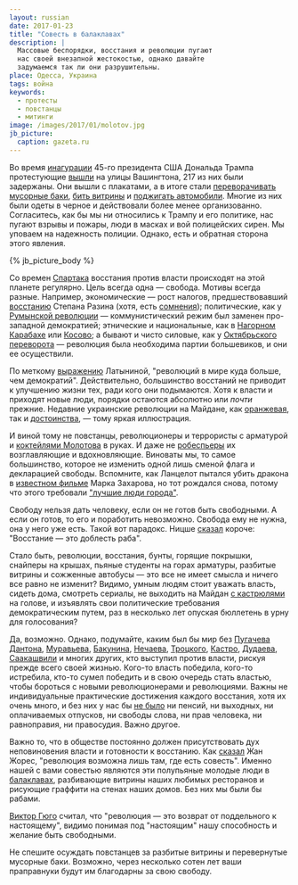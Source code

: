 ```yaml
---
layout: russian
date: 2017-01-23
title: "Совесть в балаклавах"
description: |
  Массовые беспорядки, восстания и революции пугают
  нас своей внезапной жестокостью, однако давайте
  задумаемся так ли они разрушительны.
place: Одесса, Украина
tags: война
keywords:
  - протесты
  - повстанцы
  - митинги
image: /images/2017/01/molotov.jpg
jb_picture:
  caption: gazeta.ru
---
```


Во время
[инагурации](http://korrespondent.net/world/3803721-tramp-prynial-prysiahu-prezydenta-ssha)
45-го президента США Дональда Трампа протестующие
[вышли](http://korrespondent.net/world/3803826-protesty-protyv-trampa-bolee-200-chelovek-arestovany)
на улицы Вашингтона, 217 из них были задержаны. Они вышли с плакатами, а в итоге стали
[переворачивать мусорные баки](http://obozrevatel.com/abroad/23918-aktsii-protiv-trampa-v-vashingtone-protestuyuschie-pereshli-k-pogromam.htm),
[бить витрины](http://www.rbc.ru/politics/20/01/2017/588230a39a794767fc391669)
и [поджигать автомобили](http://www.ntv.ru/novosti/1748477/). Многие из них были одеты
в черное и действовали более менее организованно. Согласитесь, как бы мы ни относились к
Трампу и его политике, нас пугают взрывы и пожары, люди в масках и вой полицейских
сирен. Мы уповаем на надежность полиции. Однако, есть и обратная сторона этого
явления.

{% jb_picture_body %}

<!--more-->

Со времен [Спартака](https://ru.wikipedia.org/wiki/%D0%92%D0%BE%D1%81%D1%81%D1%82%D0%B0%D0%BD%D0%B8%D0%B5_%D0%A1%D0%BF%D0%B0%D1%80%D1%82%D0%B0%D0%BA%D0%B0)
восстания против власти происходят на этой планете регулярно. Цель всегда
одна &mdash; свобода. Мотивы всегда разные. Например,
экономические &mdash;
рост налогов, предшествовавший
[восстанию](https://ru.wikipedia.org/wiki/%D0%92%D0%BE%D1%81%D1%81%D1%82%D0%B0%D0%BD%D0%B8%D0%B5_%D0%BF%D0%BE%D0%B4_%D0%BF%D1%80%D0%B5%D0%B4%D0%B2%D0%BE%D0%B4%D0%B8%D1%82%D0%B5%D0%BB%D1%8C%D1%81%D1%82%D0%B2%D0%BE%D0%BC_%D0%A1%D1%82%D0%B5%D0%BF%D0%B0%D0%BD%D0%B0_%D0%A0%D0%B0%D0%B7%D0%B8%D0%BD%D0%B0)
Степана Разина
(хотя, есть [сомнения](http://ruspravda.info/Stepan-Razin-vosstanie-ili-voyna-s-zahvatchikami-142.html));
политические, как у
[Румынской революции](https://ru.wikipedia.org/wiki/%D0%A0%D1%83%D0%BC%D1%8B%D0%BD%D1%81%D0%BA%D0%B0%D1%8F_%D1%80%D0%B5%D0%B2%D0%BE%D0%BB%D1%8E%D1%86%D0%B8%D1%8F_%281989%29) &mdash;
коммунистический режим был заменен про-западной демократией;
этнические и национальные, как в
[Нагорном Карабахе](https://ru.wikipedia.org/wiki/%D0%9A%D0%B0%D1%80%D0%B0%D0%B1%D0%B0%D1%85%D1%81%D0%BA%D0%B8%D0%B9_%D0%BA%D0%BE%D0%BD%D1%84%D0%BB%D0%B8%D0%BA%D1%82)
или [Косово](https://ru.wikipedia.org/wiki/%D0%A0%D0%B0%D1%81%D0%BF%D0%B0%D0%B4_%D0%AE%D0%B3%D0%BE%D1%81%D0%BB%D0%B0%D0%B2%D0%B8%D0%B8);
а бывают и чисто силовые, как у
[Октябрьского переворота](https://ru.wikipedia.org/wiki/%D0%9E%D0%BA%D1%82%D1%8F%D0%B1%D1%80%D1%8C%D1%81%D0%BA%D0%B0%D1%8F_%D1%80%D0%B5%D0%B2%D0%BE%D0%BB%D1%8E%D1%86%D0%B8%D1%8F)
&mdash; революция была необходима партии большевиков, и они ее осуществили.

По меткому [выражению](https://www.gazeta.ru/column/latynina/3815190.shtml)
Латыниной, "революций в мире куда больше, чем демократий". Действительно, большинство
восстаний не приводит к улучшению жизни тех, ради кого они подымаются. Хотя
к власти и приходят новые люди, порядки остаются абсолютно или _почти_ прежние.
Недавние украинские революции на Майдане, как [оранжевая](https://ru.wikipedia.org/wiki/%D0%9E%D1%80%D0%B0%D0%BD%D0%B6%D0%B5%D0%B2%D0%B0%D1%8F_%D1%80%D0%B5%D0%B2%D0%BE%D0%BB%D1%8E%D1%86%D0%B8%D1%8F),
так и [достоинства](https://ru.wikipedia.org/wiki/%D0%95%D0%B2%D1%80%D0%BE%D0%BC%D0%B0%D0%B9%D0%B4%D0%B0%D0%BD),
&mdash; тому яркая иллюстрация.

И виной тому не повстанцы, революционеры и террористы с арматурой
и [коктейлями Молотова](http://nbnews.com.ua/ua/news/111217/) в руках. И даже не
[робеспьеры](https://ru.wikipedia.org/wiki/%D0%A0%D0%BE%D0%B1%D0%B5%D1%81%D0%BF%D1%8C%D0%B5%D1%80,_%D0%9C%D0%B0%D0%BA%D1%81%D0%B8%D0%BC%D0%B8%D0%BB%D0%B8%D0%B0%D0%BD)
их возглавляющие и вдохновляющие. Виноваты мы, то самое большинство, которое
не изменить одной лишь сменой флага и декларацией свободы. Вспомните,
как Ланцелот пытался убить дракона в [известном фильме](https://ru.wikipedia.org/wiki/%D0%A3%D0%B1%D0%B8%D1%82%D1%8C_%D0%B4%D1%80%D0%B0%D0%BA%D0%BE%D0%BD%D0%B0)
Марка Захарова, но тот рождался снова, потому что этого требовали
["лучшие люди города"](https://ru.wikiquote.org/wiki/%D0%A3%D0%B1%D0%B8%D1%82%D1%8C_%D0%B4%D1%80%D0%B0%D0%BA%D0%BE%D0%BD%D0%B0_%28%D1%84%D0%B8%D0%BB%D1%8C%D0%BC%29).

Свободу нельзя дать человеку, если он не готов быть свободными. А если он
готов, то его и поработить невозможно. Свобода ему не нужна, она у него
уже есть. Такой вот парадокс. Ницше
[сказал](http://nitshe.ru/zara2-10.html) короче:
"Восстание &mdash; это доблесть раба".

Стало быть, революции, восстания, бунты, горящие покрышки, снайперы
на крышах, пьяные студенты на горах арматуры, разбитые витрины
и сожженные автобусы &mdash; это все не имеет смысла и ничего все равно
не изменит? Видимо, умным людям стоит уважать власть, сидеть дома, смотреть сериалы,
не выходить на Майдан [с кастрюлями](http://gazeta.ua/ru/articles/kiev-life/_kastryuli-vedra-kotelki-kak-na-majdane-prinimayut-novyj-zakon/537085)
на голове, и изъявлять свои политические требования демократическим путем,
раз в несколько лет опуская бюллетень в урну для голосования?

Да, возможно. Однако, подумайте, каким был бы мир без
[Пугачева](https://ru.wikipedia.org/wiki/%D0%9F%D1%83%D0%B3%D0%B0%D1%87%D1%91%D0%B2,_%D0%95%D0%BC%D0%B5%D0%BB%D1%8C%D1%8F%D0%BD_%D0%98%D0%B2%D0%B0%D0%BD%D0%BE%D0%B2%D0%B8%D1%87)
[Дантона](https://ru.wikipedia.org/wiki/%D0%94%D0%B0%D0%BD%D1%82%D0%BE%D0%BD,_%D0%96%D0%BE%D1%80%D0%B6_%D0%96%D0%B0%D0%BA),
[Муравьева](https://ru.wikipedia.org/wiki/%D0%9C%D1%83%D1%80%D0%B0%D0%B2%D1%8C%D1%91%D0%B2,_%D0%90%D0%BB%D0%B5%D0%BA%D1%81%D0%B0%D0%BD%D0%B4%D1%80_%D0%9D%D0%B8%D0%BA%D0%BE%D0%BB%D0%B0%D0%B5%D0%B2%D0%B8%D1%87),
[Бакунина](https://ru.wikipedia.org/wiki/%D0%91%D0%B0%D0%BA%D1%83%D0%BD%D0%B8%D0%BD,_%D0%9C%D0%B8%D1%85%D0%B0%D0%B8%D0%BB_%D0%90%D0%BB%D0%B5%D0%BA%D1%81%D0%B0%D0%BD%D0%B4%D1%80%D0%BE%D0%B2%D0%B8%D1%87),
[Нечаева](https://ru.wikipedia.org/wiki/%D0%9D%D0%B5%D1%87%D0%B0%D0%B5%D0%B2,_%D0%A1%D0%B5%D1%80%D0%B3%D0%B5%D0%B9_%D0%93%D0%B5%D0%BD%D0%BD%D0%B0%D0%B4%D0%B8%D0%B5%D0%B2%D0%B8%D1%87),
[Троцкого](https://uk.wikipedia.org/wiki/%D0%A2%D1%80%D0%BE%D1%86%D1%8C%D0%BA%D0%B8%D0%B9_%D0%9B%D0%B5%D0%B2_%D0%94%D0%B0%D0%B2%D0%B8%D0%B4%D0%BE%D0%B2%D0%B8%D1%87),
[Кастро](https://ru.wikipedia.org/wiki/%D0%9A%D0%B0%D1%81%D1%82%D1%80%D0%BE,_%D0%A4%D0%B8%D0%B4%D0%B5%D0%BB%D1%8C),
[Дудаева](https://ru.wikipedia.org/wiki/%D0%94%D1%83%D0%B4%D0%B0%D0%B5%D0%B2,_%D0%94%D0%B6%D0%BE%D1%85%D0%B0%D1%80_%D0%9C%D1%83%D1%81%D0%B0%D0%B5%D0%B2%D0%B8%D1%87),
[Саакашвили](https://ru.wikipedia.org/wiki/%D0%A1%D0%B0%D0%B0%D0%BA%D0%B0%D1%88%D0%B2%D0%B8%D0%BB%D0%B8,_%D0%9C%D0%B8%D1%85%D0%B0%D0%B8%D0%BB_%D0%9D%D0%B8%D0%BA%D0%BE%D0%BB%D0%BE%D0%B7%D0%BE%D0%B2%D0%B8%D1%87)
и многих других, кто выступил против власти, рискуя прежде всего своей жизнью.
Кого-то власть победила, кого-то истребила, кто-то сумел победить и в свою очередь стать
властью, чтобы бороться с новыми революционерами и революциями. Важны не
индивидуальные практические достижения каждого восстания, хотя их очень много,
и без них у нас бы [не было](http://pikabu.ru/story/chto_dala_lyudyam_sovetskaya_vlast_sssr_3492006)
ни пенсий, ни выходных, ни оплачиваемых отпусков,
ни свободы слова, ни прав человека, ни равноправия, ни правосудия.
Важно другое.

Важно то, что в обществе постоянно должен присутствовать дух неповиновения власти
и готовности к восстанию. Как [сказал](https://ru.wikiquote.org/wiki/%D0%96%D0%B0%D0%BD_%D0%96%D0%BE%D1%80%D0%B5%D1%81)
Жан Жорес, "революция возможна лишь там, где есть совесть". Именно нашей с вами
совестью являются эти полупьяные молодые люди в
[балаклавах](https://ru.wikipedia.org/wiki/%D0%91%D0%B0%D0%BB%D0%B0%D0%BA%D0%BB%D0%B0%D0%B2%D0%B0_%28%D0%B3%D0%BE%D0%BB%D0%BE%D0%B2%D0%BD%D0%BE%D0%B9_%D1%83%D0%B1%D0%BE%D1%80%29), разбивающие
витрины наших любимых ресторанов и рисующие граффити на стенах наших домов.
Без них мы были бы рабами.

[Виктор Гюго](https://ru.wikipedia.org/wiki/%D0%93%D1%8E%D0%B3%D0%BE,_%D0%92%D0%B8%D0%BA%D1%82%D0%BE%D1%80)
считал, что "революция &mdash; это возврат от поддельного к настоящему",
видимо понимая под "настоящим" нашу способность и желание быть свободными.

Не спешите осуждать повстанцев за разбитые витрины и перевернутые
мусорные баки. Возможно, через несколько сотен лет ваши
праправнуки будут им благодарны за свою свободу.

